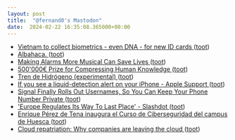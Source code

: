 ```yaml
---
layout: post
title:  "@fernand0's Mastodon"
date:  2024-02-22 16:35:08.365000+00:00
---
```

*  [Vietnam to collect biometrics - even DNA - for new ID cards ](https://www.theregister.com/2024/02/20/vietnam_id_cards_dna) ([toot](https://mastodon.social/@fernand0/111976101207301264))
*  [Albahaca. ](https://avecesunafoto.wordpress.com/2024/02/22/albahaca-7) ([toot](https://mastodon.social/@fernand0/111976005526666318))
*  [Making Alarms More Musical Can Save Lives ](https://www.scientificamerican.com/article/making-alarms-more-musical-can-save-lives) ([toot](https://mastodon.social/@fernand0/111975763886072704))
*  [500'000€ Prize for Compressing Human Knowledge ](http://prize.hutter1.net) ([toot](https://mastodon.social/@fernand0/111975660428547264))
*  [Tren de Hidrógeno (experimental) ](https://www.flickr.com/photos/fernand0/53530748283) ([toot](https://mastodon.social/@fernand0/111975545817317803))
*  [If you see a liquid-detection alert on your iPhone - Apple Support ](https://support.apple.com/en-us/10264) ([toot](https://mastodon.social/@fernand0/111975095827431556))
*  [Signal Finally Rolls Out Usernames, So You Can Keep Your Phone Number Private ](https://www.wired.com/story/signal-launches-usersnames-phone-number-privacy) ([toot](https://mastodon.social/@fernand0/111974828440388578))
*  ['Europe Regulates Its Way To Last Place' - Slashdot ](https://slashdot.org/story/24/02/05/1443220/europe-regulates-its-way-to-last-plac) ([toot](https://mastodon.social/@fernand0/111974726282741593))
*  [Enrique Pérez de Tena inaugura el Curso de Ciberseguridad del campus de Huesca   ](https://www.unizar.es/actualidad/vernoticia_ng.php?id=81348) ([toot](https://mastodon.social/@fernand0/111974431120058859))
*  [Cloud repatriation: Why companies are leaving the cloud ](https://www.infoworld.com/article/3712861/why-companies-are-leaving-the-cloud.htm) ([toot](https://mastodon.social/@fernand0/111970692461838633))
